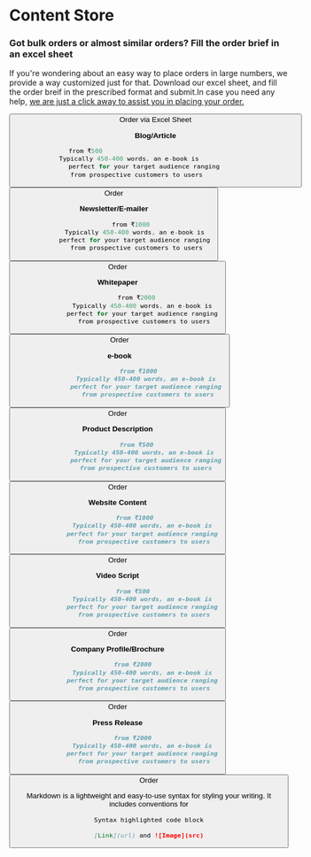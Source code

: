 #    Content Store

###    Got bulk orders or almost similar orders? Fill the order brief in an excel sheet

If you're  wondering about an easy way to place orders in large numbers, we provide a way customized just for that.
Download our excel sheet, and fill the order breif in the prescribed format and submit.In case you need any help, [we are just a click away to assist you in placing your order.](url) 

<button type ="button"> Order via Excel Sheet  
   
  

**Blog/Article** 
```c
            from ₹500                                                 
            Typically 450-400 words, an e-book is                          
            perfect for your target audience ranging                  
            from prospective customers to users                      
```   
<button type ="button"> Order
     
**Newsletter/E-mailer**
```c 
         from ₹1000
            Typically 450-400 words, an e-book is 
            perfect for your target audience ranging 
            from prospective customers to users
```
<button type ="button"> Order
  
**Whitepaper**
```c
          from ₹2000
              Typically 450-400 words, an e-book is 
              perfect for your target audience ranging 
              from prospective customers to users
```
<button type ="button"> Order 

  
 
**e-book**
```markdown
          from ₹1000
               Typically 450-400 words, an e-book is 
               perfect for your target audience ranging 
               from prospective customers to users
```
<button type ="button"> Order

**Product Description**
```markdown
          from ₹500
               Typically 450-400 words, an e-book is 
               perfect for your target audience ranging
               from prospective customers to users

```
<button type ="button"> Order
  
**Website Content**
```markdown
         from ₹1000
              Typically 450-400 words, an e-book is 
              perfect for your target audience ranging 
              from prospective customers to users
```
<button type ="button"> Order
 
**Video Script**
  
```markdown
        from ₹500
              Typically 450-400 words, an e-book is 
              perfect for your target audience ranging 
              from prospective customers to users
```
<button type ="button"> Order
  
**Company Profile/Brochure**
```markdown
        from ₹2000
              Typically 450-400 words, an e-book is 
              perfect for your target audience ranging 
              from prospective customers to users
 ```
<button type ="button"> Order

**Press Release**
     
```markdown
        from ₹2000
              Typically 450-400 words, an e-book is 
              perfect for your target audience ranging 
              from prospective customers to users
```    
<button type ="button"> Order  
   
   
   
   
    
Markdown is a lightweight and easy-to-use syntax for styling your writing. It includes conventions for

```markdown
Syntax highlighted code block

[Link](url) and ![Image](src)
```

